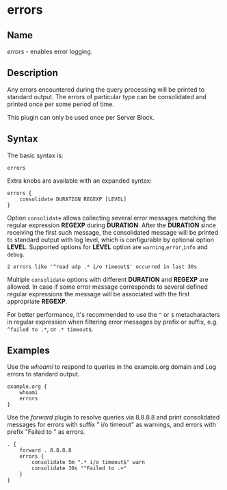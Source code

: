 # errors

## Name

*errors* - enables error logging.

## Description

Any errors encountered during the query processing will be printed to standard output. The errors of particular type can be consolidated and printed once per some period of time.

This plugin can only be used once per Server Block.

## Syntax

The basic syntax is:

~~~
errors
~~~

Extra knobs are available with an expanded syntax:

~~~
errors {
	consolidate DURATION REGEXP [LEVEL]
}
~~~

Option `consolidate` allows collecting several error messages matching the regular expression **REGEXP** during **DURATION**. After the **DURATION** since receiving the first such message, the consolidated message will be printed to standard output with
log level, which is configurable by optional option **LEVEL**. Supported options for **LEVEL** option are `warning`,`error`,`info` and `debug`.
~~~
2 errors like '^read udp .* i/o timeout$' occurred in last 30s
~~~

Multiple `consolidate` options with different **DURATION** and **REGEXP** are allowed. In case if some error message corresponds to several defined regular expressions the message will be associated with the first appropriate **REGEXP**.

For better performance, it's recommended to use the `^` or `$` metacharacters in regular expression when filtering error messages by prefix or suffix, e.g. `^failed to .*`, or `.* timeout$`.

## Examples

Use the *whoami* to respond to queries in the example.org domain and Log errors to standard output.

~~~ corefile
example.org {
    whoami
    errors
}
~~~

Use the *forward* plugin to resolve queries via 8.8.8.8 and print consolidated messages
for errors with suffix " i/o timeout" as warnings,
and errors with prefix "Failed to " as errors.

~~~ corefile
. {
    forward . 8.8.8.8
    errors {
        consolidate 5m ".* i/o timeout$" warn
        consolidate 30s "^Failed to .+"
    }
}
~~~
